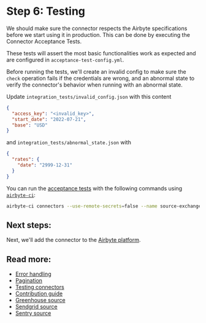 # Step 6: Testing

We should make sure the connector respects the Airbyte specifications before we start using it in
production. This can be done by executing the Connector Acceptance Tests.

These tests will assert the most basic functionalities work as expected and are configured in
`acceptance-test-config.yml`.

Before running the tests, we'll create an invalid config to make sure the `check` operation fails if
the credentials are wrong, and an abnormal state to verify the connector's behavior when running
with an abnormal state.

Update `integration_tests/invalid_config.json` with this content

```json
{
  "access_key": "<invalid_key>",
  "start_date": "2022-07-21",
  "base": "USD"
}
```

and `integration_tests/abnormal_state.json` with

```json
{
  "rates": {
    "date": "2999-12-31"
  }
}
```

You can run the
[acceptance tests](https://github.com/airbytehq/airbyte/blob/master/docs/connector-development/testing-connectors/connector-acceptance-tests-reference.md#L1)
with the following commands using
[`airbyte-ci`](https://github.com/airbytehq/airbyte/blob/master/airbyte-ci/connectors/pipelines/README.md#L1):

```bash
airbyte-ci connectors --use-remote-secrets=false --name source-exchange-rates-tutorial test --only-step=acceptance
```

## Next steps:

Next, we'll add the connector to the
[Airbyte platform](https://docs.airbyte.com/connector-development/tutorials/cdk-tutorial-python-http/use-connector-in-airbyte).

## Read more:

- [Error handling](../understanding-the-yaml-file/error-handling.md)
- [Pagination](../understanding-the-yaml-file/pagination.md)
- [Testing connectors](../../testing-connectors/README.md)
- [Contribution guide](../../../contributing-to-airbyte/README.md)
- [Greenhouse source](https://github.com/airbytehq/airbyte/tree/master/airbyte-integrations/connectors/source-greenhouse)
- [Sendgrid source](https://github.com/airbytehq/airbyte/tree/master/airbyte-integrations/connectors/source-sendgrid)
- [Sentry source](https://github.com/airbytehq/airbyte/tree/master/airbyte-integrations/connectors/source-sentry)
